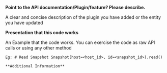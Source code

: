 **Point to the API documentation/Plugin/feature? Please describe.**

A clear and concise description of the plugin you have added or the entity you have updated

**Presentation that this code works**

An Example that the code works. You can exercise the code as raw API calls or using any other method

`Eg: # Read Snapshot
       Snapshot(host=<host_id>, id=<snapshot_id>).read()`

~~~~~~~~
**Additional Information**



